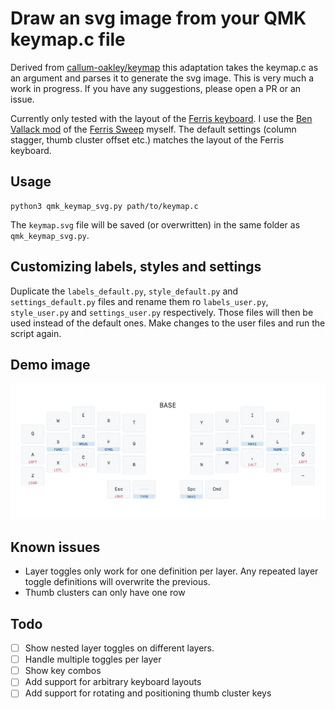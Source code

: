 # Draw an svg image from your QMK keymap.c file

Derived from [callum-oakley/keymap](https://github.com/callum-oakley/keymap) this adaptation takes the keymap.c as an argument and parses it to generate the svg image. This is very much a work in progress. If you have any suggestions, please open a PR or an issue.

Currently only tested with the layout of the [Ferris keyboard](https://github.com/davidphilipbarr/Sweep). I use the [Ben Vallack mod](https://github.com/benvallack/Ferris-Sweep-Tweaked) of the [Ferris Sweep](https://github.com/davidphilipbarr/Sweep) myself. The default settings (column stagger, thumb cluster offset etc.) matches the layout of the Ferris keyboard.

## Usage

```
python3 qmk_keymap_svg.py path/to/keymap.c
```

The `keymap.svg` file will be saved (or overwritten) in the same folder as `qmk_keymap_svg.py`.

## Customizing labels, styles and settings

Duplicate the `labels_default.py`, `style_default.py` and `settings_default.py` files and rename them ro `labels_user.py`, `style_user.py` and `settings_user.py` respectively. Those files will then be used instead of the default ones. Make changes to the user files and run the script again.

## Demo image

![Demo of how the output may look](demo-2.png)

## Known issues

-   Layer toggles only work for one definition per layer. Any repeated layer toggle definitions will overwrite the previous.
-   Thumb clusters can only have one row

## Todo

-   [ ] Show nested layer toggles on different layers.
-   [ ] Handle multiple toggles per layer
-   [ ] Show key combos
-   [ ] Add support for arbitrary keyboard layouts
-   [ ] Add support for rotating and positioning thumb cluster keys
